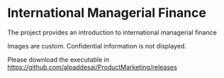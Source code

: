 # International Managerial Finance

The project provides an introduction to international managerial finance

Images are custom. Confidential information is not displayed.

Please download the executable in https://github.com/alpaddesai/ProductMarketing/releases
